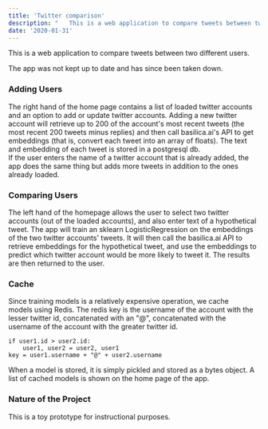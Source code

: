 ```yaml
---
title: 'Twitter comparison'
description: "   This is a web application to compare tweets between two different users.  The app was not kept up to date and has since been taken down.   The right hand of the home page contains a list of loaded twitter accounts and an option to add or update twitter accounts...."
date: '2020-01-31'
---
```



This is a web application to compare tweets between two different users.

The app was not kept up to date and has since been taken down.

### Adding Users

The right hand of the home page contains a list of loaded twitter accounts and an option to add or update twitter accounts. Adding a new twitter account will retrieve up to 200 of the account's most recent tweets (the most recent 200 tweets minus replies) and then call basilica.ai's API to get embeddings (that is, convert each tweet into an array of floats). The text and embedding of each tweet is stored in a postgresql db.  
If the user enters the name of a twitter account that is already added, the app does the same thing but adds more tweets in addition to the ones already loaded.

### Comparing Users

The left hand of the homepage allows the user to select two twitter accounts (out of the loaded accounts), and also enter text of a hypothetical tweet. The app will train an sklearn LogisticRegression on the embeddings of the two twitter accounts' tweets. It will then call the basilica.ai API to retrieve embeddings for the hypothetical tweet, and use the embeddings to predict which twitter account would be more likely to tweet it. The results are then returned to the user.

### Cache

Since training models is a relatively expensive operation, we cache  
models using Redis. The redis key is the username of the account with the lesser twitter id, concatenated with an "@", concatenated with the username of the account with the greater twitter id.

```
if user1.id > user2.id:
    user1, user2 = user2, user1
key = user1.username + "@" + user2.username

```

When a model is stored, it is simply pickled and stored as a bytes object. A list of cached models is shown on the home page of the app.

### Nature of the Project

This is a toy prototype for instructional purposes.


